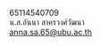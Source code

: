 65114540709                                                                                                     
น.ส.อันนา สาครวงศ์วัฒนา                                               
anna.sa.65@ubu.ac.th
